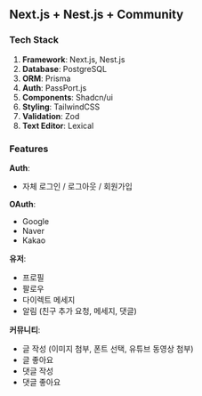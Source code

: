## Next.js + Nest.js + Community


### Tech Stack

1. **Framework**: Next.js, Nest.js  
2. **Database**: PostgreSQL  
3. **ORM**: Prisma  
4. **Auth**: PassPort.js  
5. **Components**: Shadcn/ui  
6. **Styling**: TailwindCSS  
7. **Validation**: Zod  
8. **Text Editor**: Lexical  


### Features

**Auth**:  
  - 자체 로그인 / 로그아웃 / 회원가입

**OAuth**:  
  - Google
  - Naver
  - Kakao

**유저**:  
  - 프로필
  - 팔로우
  - 다이렉트 메세지
  - 알림 (친구 추가 요청, 메세지, 댓글)

**커뮤니티**:  
  - 글 작성 (이미지 첨부, 폰트 선택, 유튜브 동영상 첨부)
  - 글 좋아요
  - 댓글 작성
  - 댓글 좋아요


<br>